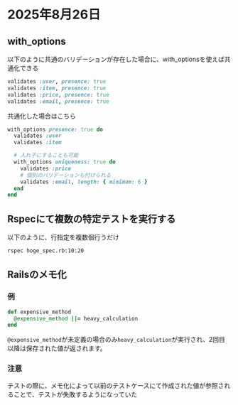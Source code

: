 # 2025年8月26日

## with_options
以下のように共通のバリデーションが存在した場合に、with_optionsを使えば共通化できる
```rb
validates :user, presence: true
validates :item, presence: true
validates :price, presence: true
validates :email, presence: true
```

共通化した場合はこちら
```rb
with_options presence: true do
  validates :user
  validates :item

  # 入れ子にすることも可能
  with_options uniqueness: true do
    validates :price
    # 個別のバリデーションも付けられる
    validates :email, length: { minimum: 6 }
  end
end
```

## Rspecにて複数の特定テストを実行する
以下のように、行指定を複数個行うだけ

```bash
rspec hoge_spec.rb:10:20
```

## Railsのメモ化
### 例

```ruby
def expensive_method
  @expensive_method ||= heavy_calculation
end
```

`@expensive_method`が未定義の場合のみ`heavy_calculation`が実行され、2回目以降は保存された値が返されます。

### 注意
テストの際に、メモ化によって以前のテストケースにて作成された値が参照されることで、テストが失敗するようになっていた

